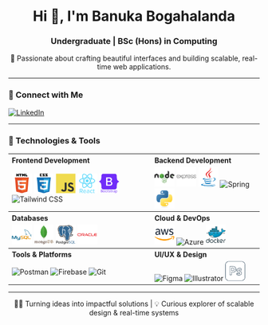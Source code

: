<h1 align="center">Hi 👋, I'm Banuka Bogahalanda</h1>
<h3 align="center">Undergraduate | BSc (Hons) in Computing</h3>
<p align="center">🚀 Passionate about crafting beautiful interfaces and building scalable, real-time web applications.</p>

---

<h3>🔗 Connect with Me</h3>
<p>
  <a href="https://linkedin.com/in/banukabogahalanda" target="_blank">
    <img src="https://raw.githubusercontent.com/rahuldkjain/github-profile-readme-generator/master/src/images/icons/Social/linked-in-alt.svg" alt="LinkedIn" width="30" height="30" />
  </a>
</p>

---
<h3>🧰 Technologies & Tools</h3>

<table>
  <tr>
    <th align="left">Frontend Development</th>
    <th align="left">Backend Development</th>
  </tr>
  <tr>
    <td>
      <img src="https://raw.githubusercontent.com/devicons/devicon/master/icons/html5/html5-original-wordmark.svg" alt="HTML" width="40" height="40"/>
      <img src="https://raw.githubusercontent.com/devicons/devicon/master/icons/css3/css3-original-wordmark.svg" alt="CSS" width="40" height="40"/>
      <img src="https://raw.githubusercontent.com/devicons/devicon/master/icons/javascript/javascript-original.svg" alt="JavaScript" width="40" height="40"/>
      <img src="https://raw.githubusercontent.com/devicons/devicon/master/icons/react/react-original-wordmark.svg" alt="React" width="40" height="40"/>
      <img src="https://raw.githubusercontent.com/devicons/devicon/master/icons/bootstrap/bootstrap-plain-wordmark.svg" alt="Bootstrap" width="40" height="40"/>
      <img src="https://www.vectorlogo.zone/logos/tailwindcss/tailwindcss-icon.svg" alt="Tailwind CSS" width="40" height="40"/>
    </td>
    <td>
      <img src="https://raw.githubusercontent.com/devicons/devicon/master/icons/nodejs/nodejs-original-wordmark.svg" alt="Node.js" width="40" height="40"/>
      <img src="https://raw.githubusercontent.com/devicons/devicon/master/icons/express/express-original-wordmark.svg" alt="Express" width="40" height="40"/>
      <img src="https://raw.githubusercontent.com/devicons/devicon/master/icons/java/java-original.svg" alt="Java" width="40" height="40"/>
      <img src="https://www.vectorlogo.zone/logos/springio/springio-icon.svg" alt="Spring" width="40" height="40"/>
      <img src="https://raw.githubusercontent.com/devicons/devicon/master/icons/python/python-original.svg" alt="Python" width="40" height="40"/>
    </td>
  </tr>
  <tr>
    <th align="left">Databases</th>
    <th align="left">Cloud & DevOps</th>
  </tr>
  <tr>
    <td>
      <img src="https://raw.githubusercontent.com/devicons/devicon/master/icons/mysql/mysql-original-wordmark.svg" alt="MySQL" width="40" height="40"/>
      <img src="https://raw.githubusercontent.com/devicons/devicon/master/icons/mongodb/mongodb-original-wordmark.svg" alt="MongoDB" width="40" height="40"/>
      <img src="https://raw.githubusercontent.com/devicons/devicon/master/icons/postgresql/postgresql-original-wordmark.svg" alt="PostgreSQL" width="40" height="40"/>
      <img src="https://raw.githubusercontent.com/devicons/devicon/master/icons/oracle/oracle-original.svg" alt="Oracle" width="40" height="40"/>
    </td>
    <td>
      <img src="https://raw.githubusercontent.com/devicons/devicon/master/icons/amazonwebservices/amazonwebservices-original-wordmark.svg" alt="AWS" width="40" height="40"/>
      <img src="https://www.vectorlogo.zone/logos/microsoft_azure/microsoft_azure-icon.svg" alt="Azure" width="40" height="40"/>
      <img src="https://raw.githubusercontent.com/devicons/devicon/master/icons/docker/docker-original-wordmark.svg" alt="Docker" width="40" height="40"/>
    </td>
  </tr>
  <tr>
    <th align="left">Tools & Platforms</th>
    <th align="left">UI/UX & Design</th>
  </tr>
  <tr>
    <td>
      <img src="https://www.vectorlogo.zone/logos/getpostman/getpostman-icon.svg" alt="Postman" width="40" height="40"/>
      <img src="https://www.vectorlogo.zone/logos/firebase/firebase-icon.svg" alt="Firebase" width="40" height="40"/>
      <img src="https://www.vectorlogo.zone/logos/git-scm/git-scm-icon.svg" alt="Git" width="40" height="40"/>
    </td>
    <td>
      <img src="https://www.vectorlogo.zone/logos/figma/figma-icon.svg" alt="Figma" width="40" height="40"/>
      <img src="https://www.vectorlogo.zone/logos/adobe_illustrator/adobe_illustrator-icon.svg" alt="Illustrator" width="40" height="40"/>
      <img src="https://raw.githubusercontent.com/devicons/devicon/master/icons/photoshop/photoshop-line.svg" alt="Photoshop" width="40" height="40"/>
    </td>
  </tr>
  
</table>




---

<p align="center">
  🧑‍💻 Turning ideas into impactful solutions | 💡 Curious explorer of scalable design & real-time systems
</p>
